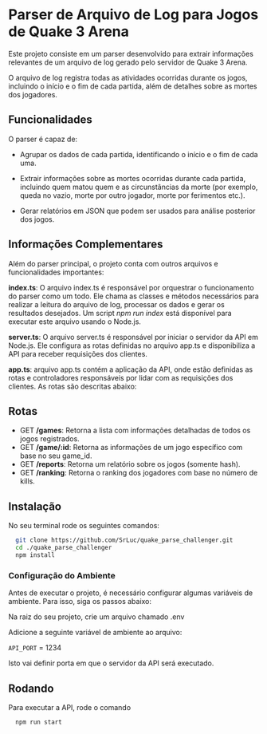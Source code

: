 # Parser de Arquivo de Log para Jogos de Quake 3 Arena

Este projeto consiste em um parser desenvolvido para extrair informações relevantes de um arquivo de log gerado pelo servidor de Quake 3 Arena.

O arquivo de log registra todas as atividades ocorridas durante os jogos, incluindo o início e o fim de cada partida, além de detalhes sobre as mortes dos jogadores.

## Funcionalidades

O parser é capaz de:

- Agrupar os dados de cada partida, identificando o início e o fim de cada uma.

- Extrair informações sobre as mortes ocorridas durante cada partida, incluindo quem matou quem e as circunstâncias da morte (por exemplo, queda no vazio, morte por outro jogador, morte por ferimentos etc.).

- Gerar relatórios em JSON que podem ser usados para análise posterior dos jogos.

## Informações Complementares

Além do parser principal, o projeto conta com outros arquivos e funcionalidades importantes:

**index.ts**:
O arquivo index.ts é responsável por orquestrar o funcionamento do parser como um todo.
Ele chama as classes e métodos necessários para realizar a leitura do arquivo de log, processar os dados e gerar os resultados desejados. Um script _npm run index_ está disponível para executar este arquivo usando o Node.js.

**server.ts**:
O arquivo server.ts é responsável por iniciar o servidor da API em Node.js.
Ele configura as rotas definidas no arquivo app.ts e disponibiliza a API para receber requisições dos clientes.

**app.ts**:
arquivo app.ts contém a aplicação da API, onde estão definidas as rotas e controladores responsáveis por lidar com as requisições dos clientes. As rotas são descritas abaixo:

## Rotas

- GET **/games**: Retorna a lista com informações detalhadas de todos os jogos registrados.
- GET **/game/:id**: Retorna as informações de um jogo específico com base no seu game_id.
- GET **/reports**: Retorna um relatório sobre os jogos (somente hash).
- GET **/ranking**: Retorna o ranking dos jogadores com base no número de kills.

## Instalação

No seu terminal rode os seguintes comandos:

```bash
  git clone https://github.com/SrLuc/quake_parse_challenger.git
  cd ./quake_parse_challenger
  npm install

```

### Configuração do Ambiente

Antes de executar o projeto, é necessário configurar algumas variáveis de ambiente.
Para isso, siga os passos abaixo:

Na raiz do seu projeto, crie um arquivo chamado .env

Adicione a seguinte variável de ambiente ao arquivo:

`API_PORT` = 1234

Isto vai definir porta em que o servidor da API será executado.

## Rodando

Para executar a API, rode o comando

```bash
  npm run start
```
